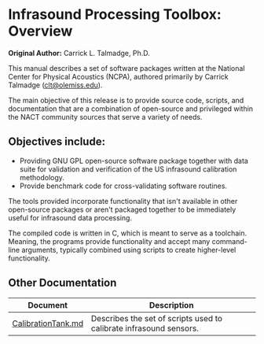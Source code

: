 # Infrasound Processing Toolbox: Overview

**Original Author:** Carrick L. Talmadge, Ph.D.

This manual describes a set of software packages written at the National Center
for Physical Acoustics (NCPA), authored primarily by Carrick
Talmadge ([clt@olemiss.edu](mailto:clt@olemiss.edu)).

The main objective of this release is to provide source code, scripts, and
documentation that are a combination of open-source and privileged within the
NACT community sources that serve a variety of needs.

## Objectives include:

* Providing GNU GPL open-source software package together with data
  suite for validation and verification of the US infrasound calibration
  methodology.
* Provide benchmark code for cross-validating software routines.

The tools provided incorporate functionality that isn't available in other
open-source packages or aren't packaged together to be immediately useful for
infrasound data processing.

The compiled code is written in C, which is meant to serve as a toolchain.
Meaning,
the programs provide functionality and accept many command-line arguments,
typically combined using scripts to create higher-level
functionality.

## Other Documentation

| Document                                 | Description                                                        |
|------------------------------------------|--------------------------------------------------------------------|
| [CalibrationTank.md](CalibrationTank.md) | Describes the set of scripts used to calibrate infrasound sensors. |
